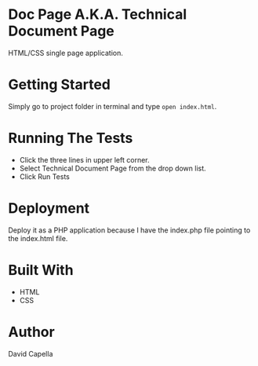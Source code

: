 # Doc Page A.K.A. Technical Document Page
HTML/CSS single page application.

# Getting Started
Simply go to project folder in terminal and type `open index.html`.

# Running The Tests
* Click the three lines in upper left corner.
* Select Technical Document Page from the drop down list.
* Click Run Tests

# Deployment
Deploy it as a PHP application because I have the index.php file pointing to the index.html file.

# Built With
* HTML
* CSS

# Author
David Capella
